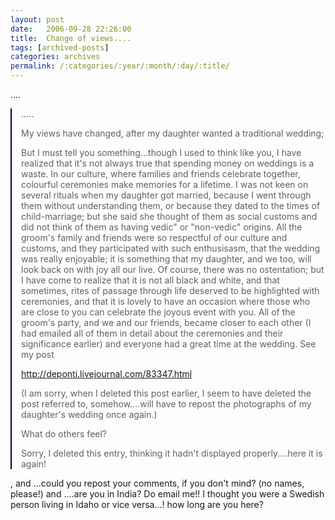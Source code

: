 ```yaml
---
layout: post
date:	2006-09-28 22:26:00
title:  Change of views....
tags: [archived-posts]
categories: archives
permalink: /:categories/:year/:month/:day/:title/
---
```

....

<BLOCKQUOTE style="PADDING-RIGHT: 0px; PADDING-LEFT: 15px; MARGIN-LEFT: 0px; BORDER-LEFT: #000040 2px solid; MARGIN-RIGHT: 0px">.....

My views have changed, after my daughter wanted a traditional wedding; <lj-cut text="here's what I said in a comment on someone else's LJ">



But I must tell you something...though I used to think like you, I have realized that it's not always true that spending money on weddings is a waste. In our culture, where families and friends celebrate together, colourful ceremonies make memories for a lifetime. I was not keen on several rituals when my daughter got married, because I went through them without understanding them, or because they dated to the times of child-marriage; but she said she thought of them as social customs and did not think of them as having vedic" or "non-vedic" origins. All the groom's family and friends were so respectful of our culture and customs, and they participated with such enthusisasm, that the wedding was really enjoyable; it is something that my daughter, and we too, will look back on with joy all our live. Of course, there was no ostentation; but I have come to realize that it is not all black and white, and that sometimes, rites of passage through life deserved to be highlighted with ceremonies, and that it is lovely to have an occasion where those who are close to you can celebrate the joyous event with you. All of the groom's party, and we and our friends, became closer to each other (I had emailed all of them in detail about the ceremonies and their significance earlier) and everyone had a great time at the wedding. See my post

<A href="http://deponti.livejournal.com/83347.html">http://deponti.livejournal.com/83347.html</A>

</lj-cut>

(I am sorry, when I deleted this post earlier, I seem to have deleted the post referred to, somehow....will have to repost the photographs of my daughter's wedding once again.)



What do others feel?

Sorry, I deleted this entry, thinking it hadn't displayed properly....here it is again!</BLOCKQUOTE>

<LJ user="enigmaticash">, <LJ user="usha123"> and <LJ user="idahoswede">...could you repost your comments, if you don't mind? (no names, please!) and <LJ user="idahoswede">....are you in India? Do email me!! I thought you were a Swedish person living in Idaho or vice versa...! how long are you here?
